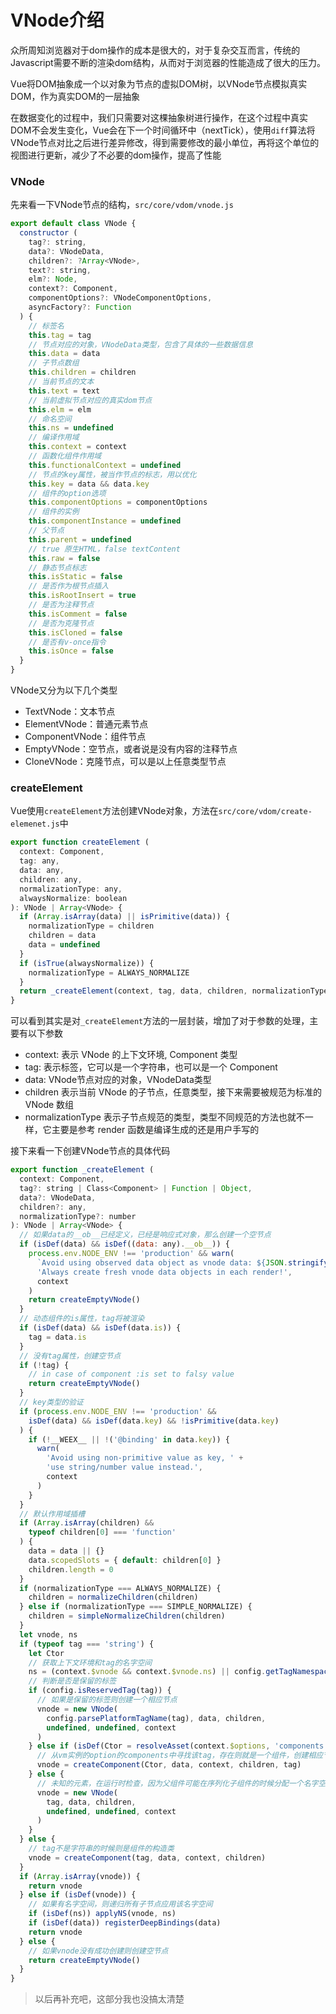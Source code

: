 # VNode介绍

众所周知浏览器对于dom操作的成本是很大的，对于复杂交互而言，传统的Javascript需要不断的渲染dom结构，从而对于浏览器的性能造成了很大的压力。

Vue将DOM抽象成一个以对象为节点的虚拟DOM树，以VNode节点模拟真实DOM，作为真实DOM的一层抽象

在数据变化的过程中，我们只需要对这棵抽象树进行操作，在这个过程中真实DOM不会发生变化，Vue会在下一个时间循环中（nextTick），使用`diff`算法将VNode节点对比之后进行差异修改，得到需要修改的最小单位，再将这个单位的视图进行更新，减少了不必要的dom操作，提高了性能

### VNode
先来看一下VNode节点的结构，`src/core/vdom/vnode.js`
```javascript
export default class VNode {
  constructor (
    tag?: string,
    data?: VNodeData,
    children?: ?Array<VNode>,
    text?: string,
    elm?: Node,
    context?: Component,
    componentOptions?: VNodeComponentOptions,
    asyncFactory?: Function
  ) {
  	// 标签名
    this.tag = tag
    // 节点对应的对象，VNodeData类型，包含了具体的一些数据信息
    this.data = data
    // 子节点数组
    this.children = children
    // 当前节点的文本
    this.text = text
    // 当前虚拟节点对应的真实dom节点
    this.elm = elm
    // 命名空间
    this.ns = undefined
    // 编译作用域
    this.context = context
    // 函数化组件作用域
    this.functionalContext = undefined
    // 节点的key属性，被当作节点的标志，用以优化
    this.key = data && data.key
    // 组件的option选项
    this.componentOptions = componentOptions
    // 组件的实例
    this.componentInstance = undefined
    // 父节点
    this.parent = undefined
    // true 原生HTML，false textContent
    this.raw = false
    // 静态节点标志
    this.isStatic = false
    // 是否作为根节点插入
    this.isRootInsert = true
    // 是否为注释节点
    this.isComment = false
    // 是否为克隆节点
    this.isCloned = false
    // 是否有v-once指令
    this.isOnce = false
  }
}
```
VNode又分为以下几个类型
- TextVNode：文本节点
- ElementVNode：普通元素节点
- ComponentVNode：组件节点
- EmptyVNode：空节点，或者说是没有内容的注释节点
- CloneVNode：克隆节点，可以是以上任意类型节点

### createElement
Vue使用`createElement`方法创建VNode对象，方法在`src/core/vdom/create-elemenet.js`中
```javascript
export function createElement (
  context: Component,
  tag: any,
  data: any,
  children: any,
  normalizationType: any,
  alwaysNormalize: boolean
): VNode | Array<VNode> {
  if (Array.isArray(data) || isPrimitive(data)) {
    normalizationType = children
    children = data
    data = undefined
  }
  if (isTrue(alwaysNormalize)) {
    normalizationType = ALWAYS_NORMALIZE
  }
  return _createElement(context, tag, data, children, normalizationType)
}
```
可以看到其实是对`_createElement`方法的一层封装，增加了对于参数的处理，主要有以下参数
- context: 表示 VNode 的上下文环境, Component 类型 
- tag: 表示标签，它可以是一个字符串，也可以是一个 Component
- data: VNode节点对应的对象，VNodeData类型
- children 表示当前 VNode 的子节点，任意类型，接下来需要被规范为标准的 VNode 数组
- normalizationType 表示子节点规范的类型，类型不同规范的方法也就不一样，它主要是参考 render 函数是编译生成的还是用户手写的

接下来看一下创建VNode节点的具体代码
```javascript
export function _createElement (
  context: Component,
  tag?: string | Class<Component> | Function | Object,
  data?: VNodeData,
  children?: any,
  normalizationType?: number
): VNode | Array<VNode> {
  // 如果data的__ob__已经定义，已经是响应式对象，那么创建一个空节点
  if (isDef(data) && isDef((data: any).__ob__)) {
    process.env.NODE_ENV !== 'production' && warn(
      `Avoid using observed data object as vnode data: ${JSON.stringify(data)}\n` +
      'Always create fresh vnode data objects in each render!',
      context
    )
    return createEmptyVNode()
  }
  // 动态组件的is属性，tag将被渲染
  if (isDef(data) && isDef(data.is)) {
    tag = data.is
  }
  // 没有tag属性，创建空节点
  if (!tag) {
    // in case of component :is set to falsy value
    return createEmptyVNode()
  }
  // key类型的验证
  if (process.env.NODE_ENV !== 'production' &&
    isDef(data) && isDef(data.key) && !isPrimitive(data.key)
  ) {
    if (!__WEEX__ || !('@binding' in data.key)) {
      warn(
        'Avoid using non-primitive value as key, ' +
        'use string/number value instead.',
        context
      )
    }
  }
  // 默认作用域插槽
  if (Array.isArray(children) &&
    typeof children[0] === 'function'
  ) {
    data = data || {}
    data.scopedSlots = { default: children[0] }
    children.length = 0
  }
  if (normalizationType === ALWAYS_NORMALIZE) {
    children = normalizeChildren(children)
  } else if (normalizationType === SIMPLE_NORMALIZE) {
    children = simpleNormalizeChildren(children)
  }
  let vnode, ns
  if (typeof tag === 'string') {
    let Ctor
    // 获取上下文环境和tag的名字空间
    ns = (context.$vnode && context.$vnode.ns) || config.getTagNamespace(tag)
    // 判断是否是保留的标签
    if (config.isReservedTag(tag)) {
      // 如果是保留的标签则创建一个相应节点
      vnode = new VNode(
        config.parsePlatformTagName(tag), data, children,
        undefined, undefined, context
      )
    } else if (isDef(Ctor = resolveAsset(context.$options, 'components', tag))) {
      // 从vm实例的option的components中寻找该tag，存在则就是一个组件，创建相应节点，Ctor为组件的构造类
      vnode = createComponent(Ctor, data, context, children, tag)
    } else {
      // 未知的元素，在运行时检查，因为父组件可能在序列化子组件的时候分配一个名字空间
      vnode = new VNode(
        tag, data, children,
        undefined, undefined, context
      )
    }
  } else {
    // tag不是字符串的时候则是组件的构造类
    vnode = createComponent(tag, data, context, children)
  }
  if (Array.isArray(vnode)) {
    return vnode
  } else if (isDef(vnode)) {
    // 如果有名字空间，则递归所有子节点应用该名字空间
    if (isDef(ns)) applyNS(vnode, ns)
    if (isDef(data)) registerDeepBindings(data)
    return vnode
  } else {
    // 如果vnode没有成功创建则创建空节点
    return createEmptyVNode()
  }
}
```

> 以后再补充吧，这部分我也没搞太清楚